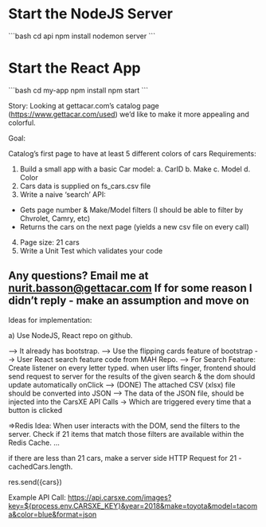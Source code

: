 <h1>Start the NodeJS Server</h1>
```bash
cd api
npm install
nodemon server
```

<h1>Start the React App</h1>
```bash
cd my-app
npm install
npm start
```

Story:
Looking at gettacar.com’s catalog page (https://www.gettacar.com/used) we’d like to make it
more appealing and colorful.

Goal:

Catalog’s first page to have at least 5 different colors of cars
Requirements:
1. Build a small app with a basic Car model:
a. CarID
b. Make
c. Model
d. Color
2. Cars data is supplied on fs_cars.csv file
3. Write a naive ‘search’ API:
- Gets page number & Make/Model filters (I should be able to filter by Chvrolet, Camry,
etc)
- Returns the cars on the next page (yields a new csv file on every call)
4. Page size: 21 cars
5. Write a Unit Test which validates your code

Any questions?
Email me at nurit.basson@gettacar.com
If for some reason I didn’t reply - make an assumption and move on
----------------------------------
Ideas for implementation:

a) Use NodeJS, React repo on github.

--> It already has bootstrap.
--> Use the flipping cards feature of bootstrap
--> User React search feature code from MAH Repo.
--> For Search Feature: Create listener on every letter typed. when user lifts finger, frontend should send request to server for the results of the given search & the dom should update automatically onClick
--> (DONE) The attached CSV (xlsx) file should be converted into JSON
--> The data of the JSON file, should be injected into the CarsXE API Calls -> Which are triggered every time that a button is clicked 

=>Redis Idea: When user interacts with the DOM, send the filters to the server. Check if 21 items that match those filters are available within the Redis Cache.
...

if there are less than 21 cars, make a server side HTTP Request for 21 - cachedCars.length.

res.send({cars})

Example API Call: https://api.carsxe.com/images?key=${process.env.CARSXE_KEY}&year=2018&make=toyota&model=tacoma&color=blue&format=json